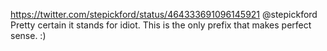 https://twitter.com/stepickford/status/464333691096145921 @stepickford Pretty certain it stands for idiot. This is the only prefix that makes perfect sense. :)